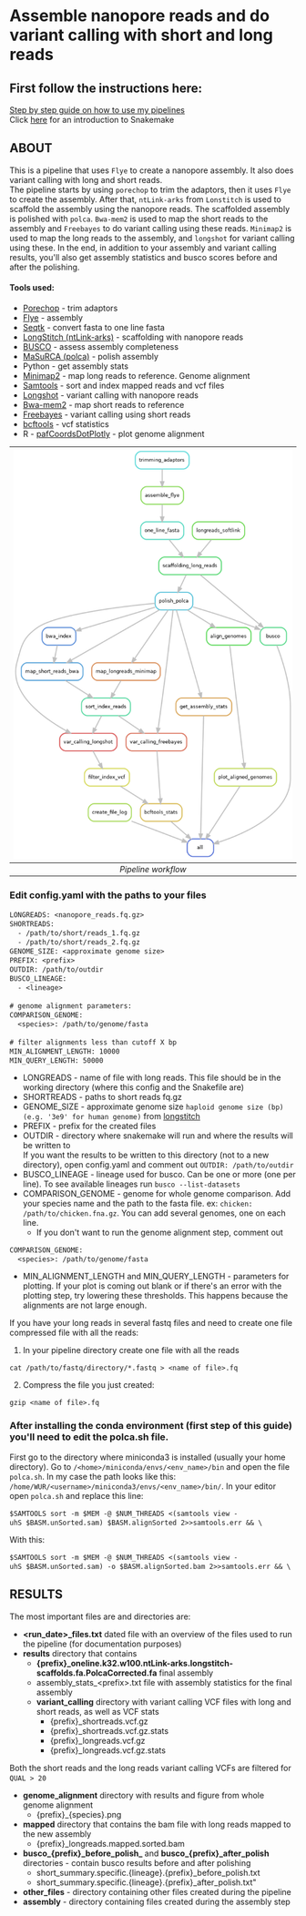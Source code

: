 # Assemble nanopore reads and do variant calling with short and long reads

## First follow the instructions here:
[Step by step guide on how to use my pipelines](https://carolinapb.github.io/2021-06-23-how-to-run-my-pipelines/)  
Click [here](https://github.com/CarolinaPB/snakemake-template/blob/master/Short%20introduction%20to%20Snakemake.pdf) for an introduction to Snakemake

## ABOUT
This is a pipeline that uses `Flye` to create a nanopore assembly. It also does variant calling with long and short reads.  
The pipeline starts by using `porechop` to trim the adaptors, then it uses `Flye` to create the assembly. After that, `ntLink-arks` from `Lonstitch` is used to scaffold the assembly using the nanopore reads. The scaffolded assembly is polished with `polca`. `Bwa-mem2` is used to map the short reads to the assembly and `Freebayes` to do variant calling using these reads. `Minimap2` is used to map the long reads to the assembly, and `longshot` for variant calling using these.
In the end, in addition to your assembly and variant calling results, you'll also get assembly statistics and busco scores before and after the polishing.

#### Tools used:
- [Porechop](https://github.com/rrwick/Porechop) - trim adaptors
- [Flye](https://github.com/fenderglass/Flye) - assembly
- [Seqtk](https://github.com/lh3/seqtk) - convert fasta to one line fasta
- [LongStitch (ntLink-arks)](https://github.com/bcgsc/longstitch) - scaffolding with nanopore reads
- [BUSCO](https://busco.ezlab.org/) - assess assembly completeness
- [MaSuRCA (polca)](https://github.com/alekseyzimin/masurca) - polish assembly
- Python - get assembly stats
- [Minimap2](https://github.com/lh3/minimap2) - map long reads to reference. Genome alignment
- [Samtools](http://www.htslib.org/) - sort and index mapped reads and vcf files
- [Longshot](https://github.com/pjedge/longshot) - variant calling with nanopore reads
- [Bwa-mem2](https://github.com/bwa-mem2/bwa-mem2) - map short reads to reference
- [Freebayes](https://github.com/freebayes/freebayes) - variant calling using short reads
- [bcftools](https://samtools.github.io/bcftools/bcftools.html) - vcf statistics
- R - [pafCoordsDotPlotly](https://github.com/tpoorten/dotPlotly) - plot genome alignment 

| ![DAG](https://github.com/CarolinaPB/nanopore-assembly/blob/master/workflow.png) |
|:--:|
|*Pipeline workflow* |


### Edit config.yaml with the paths to your files
```
LONGREADS: <nanopore_reads.fq.gz>
SHORTREADS:
  - /path/to/short/reads_1.fq.gz
  - /path/to/short/reads_2.fq.gz
GENOME_SIZE: <approximate genome size>
PREFIX: <prefix>
OUTDIR: /path/to/outdir
BUSCO_LINEAGE:
  - <lineage>

# genome alignment parameters:
COMPARISON_GENOME: 
  <species>: /path/to/genome/fasta

# filter alignments less than cutoff X bp
MIN_ALIGNMENT_LENGTH: 10000
MIN_QUERY_LENGTH: 50000
```
- LONGREADS - name of file with long reads. This file should be in the working directory (where this config and the Snakefile are)
- SHORTREADS - paths to short reads fq.gz
- GENOME_SIZE - approximate genome size ```haploid genome size (bp)(e.g. '3e9' for human genome)``` from [longstitch](https://github.com/bcgsc/longstitch#full-help-page)
- PREFIX -  prefix for the created files
- OUTDIR - directory where snakemake will run and where the results will be written to  
  If you want the results to be written to this directory (not to a new directory), open config.yaml and comment out `OUTDIR: /path/to/outdir`
- BUSCO_LINEAGE - lineage used for busco. Can be one or more (one per line). To see available lineages run `busco --list-datasets`
- COMPARISON_GENOME - genome for whole genome comparison. Add your species name and the path to the fasta file. ex: `chicken: /path/to/chicken.fna.gz`. You can add several genomes, one on each line.   
  - If you don't want to run the genome alignment step, comment out 
```
COMPARISON_GENOME: 
  <species>: /path/to/genome/fasta
```
- MIN_ALIGNMENT_LENGTH and MIN_QUERY_LENGTH - parameters for plotting. If your plot is coming out blank or if there's an error with the plotting step, try lowering these thresholds. This happens because the alignments are not large enough.


If you have your long reads in several fastq files and need to create one file compressed file with all the reads:
1. In your pipeline directory create one file with all the reads
```
cat /path/to/fastq/directory/*.fastq > <name of file>.fq
```
2. Compress the file you just created:
```
gzip <name of file>.fq
```

### After installing the conda environment (first step of this guide) you'll need to edit the polca.sh file.
First go to the directory where miniconda3 is installed (usually your home directory). Go to `/<home>/miniconda/envs/<env_name>/bin` and open the file `polca.sh`. In my case the path looks like this: `/home/WUR/<username>/miniconda3/envs/<env_name>/bin/`. In your editor open `polca.sh` and replace this line:
```
$SAMTOOLS sort -m $MEM -@ $NUM_THREADS <(samtools view -uhS $BASM.unSorted.sam) $BASM.alignSorted 2>>samtools.err && \
```
With this:
```
$SAMTOOLS sort -m $MEM -@ $NUM_THREADS <(samtools view -uhS $BASM.unSorted.sam) -o $BASM.alignSorted.bam 2>>samtools.err && \
```

## RESULTS
The most important files are and directories are:  
- **<run_date>_files.txt** dated file with an overview of the files used to run the pipeline (for documentation purposes)
- **results** directory that contains
  - **{prefix}_oneline.k32.w100.ntLink-arks.longstitch-scaffolds.fa.PolcaCorrected.fa** final assembly
  - assembly_stats_\<prefix>.txt file with assembly statistics for the final assembly
  - **variant_calling** directory with variant calling VCF files with long and short reads, as well as VCF stats
    - {prefix}_shortreads.vcf.gz
    - {prefix}_shortreads.vcf.gz.stats
    - {prefix}_longreads.vcf.gz
    - {prefix}_longreads.vcf.gz.stats

Both the short reads and the long reads variant calling VCFs are filtered for `QUAL > 20`
  - **genome_alignment** directory with results and figure from whole genome alignment
    - {prefix}_{species}.png 
- **mapped** directory that contains the bam file with long reads mapped to the new assembly
  - {prefix}_longreads.mapped.sorted.bam 
- **busco_{prefix}\_before_polish_** and **busco_{prefix}_after_polish** directories - contain busco results before and after polishing
  - short_summary.specific.{lineage}.{prefix}_before_polish.txt
  - short_summary.specific.{lineage}.{prefix}_after_polish.txt"
-  **other_files** - directory containing other files created during the pipeline
-  **assembly** - directory containing files created during the assembly step
